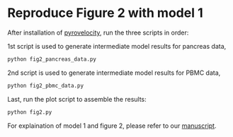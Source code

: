 Reproduce Figure 2 with model 1
===================================

After installation of [pyrovelocity](https://github.com/pinellolab/pyrovelocity), run the three scripts in order:

1st script is used to generate intermediate model results for pancreas data,

``` bash
python fig2_pancreas_data.py
```

2nd script is used to generate intermediate model results for PBMC data,

``` bash
python fig2_pbmc_data.py
```

Last, run the plot script to assemble the results:

``` bash
python fig2.py
```

For explaination of model 1 and figure 2, please refer to our [manuscript](https://www.biorxiv.org/content/10.1101/2022.09.12.507691v2).
